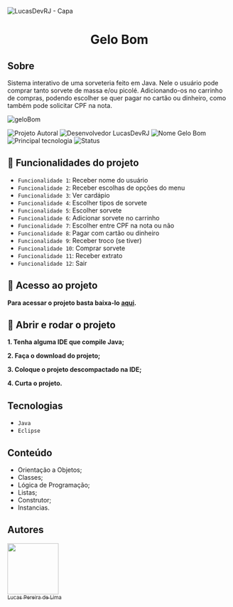 ![LucasDevRJ - Capa](https://user-images.githubusercontent.com/95040236/147415952-3be56c26-f85d-4489-bb6b-e32128ac7ce3.png)

<h1 align="center">Gelo Bom</h1>

## Sobre
Sistema interativo de uma sorveteria feito em Java. Nele o usuário pode comprar tanto sorvete de massa e/ou picolé. Adicionando-os no carrinho de compras, podendo escolher se quer pagar no cartão ou dinheiro, como também pode solicitar CPF na nota.

![geloBom](https://user-images.githubusercontent.com/95040236/193662766-9f4ab669-265d-4487-909f-17ec51e24be2.gif)

![Projeto Autoral](https://img.shields.io/badge/Autoral-Sim-success)
![Desenvolvedor LucasDevRJ](https://img.shields.io/badge/Desenvolvedor-LucasDevRJ-success)
![Nome Gelo Bom](https://img.shields.io/badge/Nome-GeloBom-success)
![Principal tecnologia](https://img.shields.io/badge/Tecnologia-Java-success)
![Status](https://img.shields.io/badge/Status-Concluído-success)

## :icecream: Funcionalidades do projeto

- `Funcionalidade 1`: Receber nome do usuário
- `Funcionalidade 2`: Receber escolhas de opções do menu
- `Funcionalidade 3`: Ver cardápio
- `Funcionalidade 4`: Escolher tipos de sorvete
- `Funcionalidade 5`: Escolher sorvete
- `Funcionalidade 6`: Adicionar sorvete no carrinho
- `Funcionalidade 7`: Escolher entre CPF na nota ou não
- `Funcionalidade 8`: Pagar com cartão ou dinheiro
- `Funcionalidade 9`: Receber troco (se tiver)
- `Funcionalidade 10`: Comprar sorvete
- `Funcionalidade 11`: Receber extrato
- `Funcionalidade 12`: Sair

## :ice_cream: Acesso ao projeto

**Para acessar o projeto basta baixa-lo <a href="https://github.com/LucasDevRJ/gelo-bom/archive/refs/heads/main.zip">aqui</a>.**

## :icecream: Abrir e rodar o projeto

**1. Tenha alguma IDE que compile Java;**

**2. Faça o download do projeto;**

**3. Coloque o projeto descompactado na IDE;**

**4. Curta o projeto.**

## Tecnologias
- `Java`
- `Eclipse`

## Conteúdo

- Orientação a Objetos;
- Classes;
- Lógica de Programação;
- Listas;
- Construtor;
- Instancias.

## Autores

[<img src="https://avatars.githubusercontent.com/u/95040236?v=4" width=115><br><sub>Lucas Pereira de Lima</sub>](https://github.com/LucasDevRJ)
